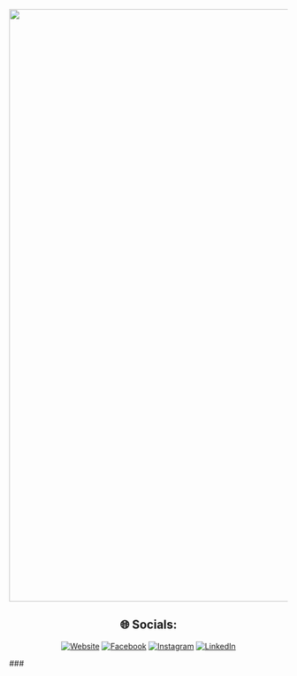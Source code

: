 <div align="center">
  <img height="1070" src="https://media3.giphy.com/media/PyLQsMvc8rhrB0e0L3/giphy.webp?cid=790b7611m5wdf4kwf68e08nc456i5rczp2g8r3x7qpnawi7w&ep=v1_gifs_search&rid=giphy.webp&ct=g"  />

## 🌐 Socials:
[![Website](https://img.shields.io/badge/Website-%23E4405F.svg?logo=webstorm&logoColor=white)](https://sergeymashkevich.github.io/PortfolioWeb/Main.html)
[![Facebook](https://img.shields.io/badge/Facebook-%231877F2.svg?logo=Facebook&logoColor=white)](https://facebook.com/100009063641838) [![Instagram](https://img.shields.io/badge/Instagram-%23E4405F.svg?logo=Instagram&logoColor=white)](https://instagram.com/ma_sergey_hkevich) [![LinkedIn](https://img.shields.io/badge/LinkedIn-%230077B5.svg?logo=linkedin&logoColor=white)](https://linkedin.com/in/sergeymashkevich)

</div>
###
